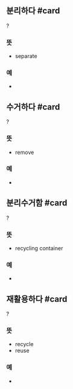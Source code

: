 ## 분리하다 #card
?
### 뜻
- separate
### 예
-
<!--SR:!2025-04-29,139,268-->

## 수거하다 #card
?
### 뜻
- remove
### 예
-
<!--SR:!2025-04-13,24,150-->

## 분리수거함 #card
?
### 뜻
- recycling container
### 예
-
<!--SR:!2025-05-16,124,265-->

## 재활용하다 #card
?
### 뜻
- recycle
- reuse
### 예
- 
